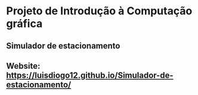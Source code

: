 # Projeto de Introdução à Computação gráfica

## Simulador de estacionamento

## Website: https://luisdiogo12.github.io/Simulador-de-estacionamento/
